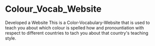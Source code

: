 # Colour_Vocab_Website

Developed a Website This is a Color-Vocabulary-Website that is used to teach you about which colour is spelled how and pronountiation with respect to different countries to tach you about that country's teaching style.

